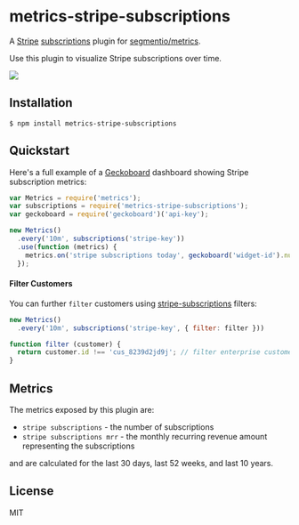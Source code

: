 
# metrics-stripe-subscriptions

A [Stripe](https://stripe.com) [subscriptions](https://github.com/stripe-subscriptions) plugin for [segmentio/metrics](https://github.com/segmentio/metrics).

Use this plugin to visualize Stripe subscriptions over time.

![](https://f.cloud.github.com/assets/658544/2361169/09325510-a62e-11e3-8f49-e327e89595cd.png)

## Installation

    $ npm install metrics-stripe-subscriptions 

## Quickstart

Here's a full example of a [Geckoboard](https://github.com/segmentio/geckoboard) dashboard showing Stripe subscription metrics:

```js
var Metrics = require('metrics');
var subscriptions = require('metrics-stripe-subscriptions');
var geckoboard = require('geckoboard')('api-key');

new Metrics()
  .every('10m', subscriptions('stripe-key'))
  .use(function (metrics) {
    metrics.on('stripe subscriptions today', geckoboard('widget-id').number);
  });
```

#### Filter Customers

You can further `filter` customers using [stripe-subscriptions](https://github.com/segmentio/stripe-charges) filters:

```js
new Metrics()
  .every('10m', subscriptions('stripe-key', { filter: filter }))

function filter (customer) {
  return customer.id !== 'cus_8239d2jd9j'; // filter enterprise customer X
}
```

## Metrics

The metrics exposed by this plugin are:

- `stripe subscriptions` - the number of subscriptions
- `stripe subscriptions mrr` - the monthly recurring revenue amount representing the subscriptions

and are calculated for the last 30 days, last 52 weeks, and last 10 years.

## License

MIT

